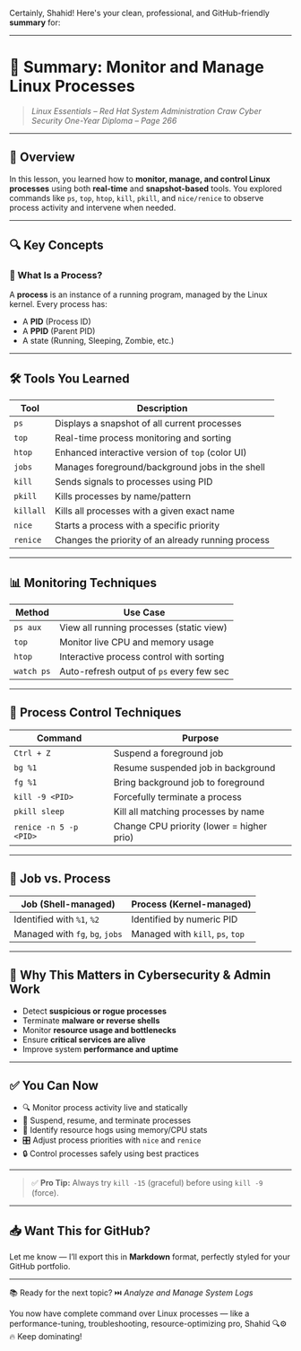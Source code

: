Certainly, Shahid! Here's your clean, professional, and GitHub-friendly **summary** for:

---

# 📎 **Summary: Monitor and Manage Linux Processes**

> *Linux Essentials – Red Hat System Administration*
> *Craw Cyber Security One-Year Diploma – Page 266*

---

## 📖 Overview

In this lesson, you learned how to **monitor, manage, and control Linux processes** using both **real-time** and **snapshot-based** tools. You explored commands like `ps`, `top`, `htop`, `kill`, `pkill`, and `nice/renice` to observe process activity and intervene when needed.

---

## 🔍 Key Concepts

### 🔸 What Is a Process?

A **process** is an instance of a running program, managed by the Linux kernel. Every process has:

* A **PID** (Process ID)
* A **PPID** (Parent PID)
* A state (Running, Sleeping, Zombie, etc.)

---

## 🛠️ Tools You Learned

| Tool      | Description                                        |
| --------- | -------------------------------------------------- |
| `ps`      | Displays a snapshot of all current processes       |
| `top`     | Real-time process monitoring and sorting           |
| `htop`    | Enhanced interactive version of `top` (color UI)   |
| `jobs`    | Manages foreground/background jobs in the shell    |
| `kill`    | Sends signals to processes using PID               |
| `pkill`   | Kills processes by name/pattern                    |
| `killall` | Kills all processes with a given exact name        |
| `nice`    | Starts a process with a specific priority          |
| `renice`  | Changes the priority of an already running process |

---

## 📊 Monitoring Techniques

| Method     | Use Case                                  |
| ---------- | ----------------------------------------- |
| `ps aux`   | View all running processes (static view)  |
| `top`      | Monitor live CPU and memory usage         |
| `htop`     | Interactive process control with sorting  |
| `watch ps` | Auto-refresh output of `ps` every few sec |

---

## 🧠 Process Control Techniques

| Command                | Purpose                                   |
| ---------------------- | ----------------------------------------- |
| `Ctrl + Z`             | Suspend a foreground job                  |
| `bg %1`                | Resume suspended job in background        |
| `fg %1`                | Bring background job to foreground        |
| `kill -9 <PID>`        | Forcefully terminate a process            |
| `pkill sleep`          | Kill all matching processes by name       |
| `renice -n 5 -p <PID>` | Change CPU priority (lower = higher prio) |

---

## 🧩 Job vs. Process

| Job (Shell-managed)             | Process (Kernel-managed)         |
| ------------------------------- | -------------------------------- |
| Identified with `%1`, `%2`      | Identified by numeric PID        |
| Managed with `fg`, `bg`, `jobs` | Managed with `kill`, `ps`, `top` |

---

## 🔐 Why This Matters in Cybersecurity & Admin Work

* Detect **suspicious or rogue processes**
* Terminate **malware or reverse shells**
* Monitor **resource usage and bottlenecks**
* Ensure **critical services are alive**
* Improve system **performance and uptime**

---

## ✅ You Can Now

* 🔍 Monitor process activity live and statically
* 🚦 Suspend, resume, and terminate processes
* 🧠 Identify resource hogs using memory/CPU stats
* 🎛️ Adjust process priorities with `nice` and `renice`
* 🔒 Control processes safely using best practices

---

> ✅ **Pro Tip:** Always try `kill -15` (graceful) before using `kill -9` (force).

---

## 📥 Want This for GitHub?

Let me know — I’ll export this in **Markdown** format, perfectly styled for your GitHub portfolio.

---

📚 Ready for the next topic?
⏭️ *Analyze and Manage System Logs*

You now have complete command over Linux processes — like a performance-tuning, troubleshooting, resource-optimizing pro, Shahid 🔍⚙️🔥 Keep dominating!
